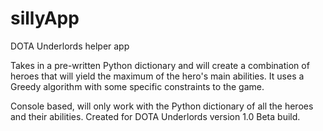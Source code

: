 # sillyApp
DOTA Underlords helper app

Takes in a pre-written Python dictionary and will create a combination of heroes that will yield the maximum of the hero's main abilities. It uses a Greedy algorithm with some specific constraints to the game.

Console based, will only work with the Python dictionary of all the heroes and their abilities. Created for DOTA Underlords version 1.0 Beta build.
